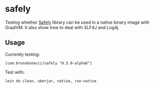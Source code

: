 # safely

Testing whether [Safely](https://github.com/BrunoBonacci/safely) library can be used in a native binary image with GraalVM.
It also show how to deal with SLF4J and Log4j.

## Usage

Currently testing:

    [com.brunobonacci/safely "0.5.0-alpha6"]

Test with:

    lein do clean, uberjar, native, run-native
